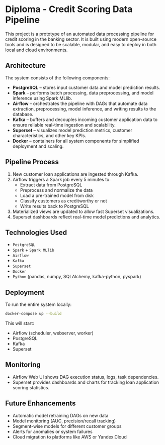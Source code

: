 # Diploma - Credit Scoring Data Pipeline

This project is a prototype of an automated data processing pipeline for credit scoring in the banking sector. It is built using modern open-source tools and is designed to be scalable, modular, and easy to deploy in both local and cloud environments.

## Architecture

The system consists of the following components:

- **PostgreSQL** – stores input customer data and model prediction results.
- **Spark** – performs batch processing, data preprocessing, and model inference using Spark MLlib.
- **Airflow** – orchestrates the pipeline with DAGs that automate data extraction, preprocessing, model inference, and writing results to the database.
- **Kafka** – buffers and decouples incoming customer application data to ensure reliable real-time ingestion and scalability.
- **Superset** – visualizes model prediction metrics, customer characteristics, and other key KPIs.
- **Docker** – containers for all system components for simplified deployment and scaling.

## Pipeline Process

1. New customer loan applications are ingested through Kafka.
2. Airflow triggers a Spark job every 5 minutes to:
   - Extract data from PostgreSQL
   - Preprocess and normalize the data
   - Load a pre-trained model from disk
   - Classify customers as creditworthy or not
   - Write results back to PostgreSQL
3. Materialized views are updated to allow fast Superset visualizations.
4. Superset dashboards reflect real-time model predictions and analytics.

## Technologies Used

- `PostgreSQL`
- `Spark` + `Spark MLlib`
- `Airflow`
- `Kafka`
- `Superset`
- `Docker`
- `Python` (pandas, numpy, SQLAlchemy, kafka-python, pyspark)

## Deployment

To run the entire system locally:

```bash
docker-compose up --build
```

This will start:
- Airflow (scheduler, webserver, worker)
- PostgreSQL
- Kafka
- Superset

## Monitoring

- Airflow Web UI shows DAG execution status, logs, task dependencies.
- Superset provides dashboards and charts for tracking loan application scoring statistics.

## Future Enhancements

- Automatic model retraining DAGs on new data
- Model monitoring (AUC, precision/recall tracking)
- Segment-wise models for different customer groups
- Alerts for anomalies or system failures
- Cloud migration to platforms like AWS or Yandex.Cloud
